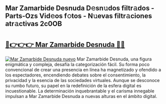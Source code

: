 ## Mar Zamarbide Desnuda D𝚎sn𝚞dos filtr𝚊dos - Parts-Ozs Vid𝚎os f𝚘tos - N𝚞evas filtr𝚊ciones atr𝚊ctivas 2c0OB

# <h2><a href="http://mb37xg.tromn.icu/?c=Mar+Zamarbide+Desnuda">🔗👉👉👉 Mar Zamarbide Desnuda 🔗🔗</a></h2>

[![Mar Zamarbide Desnuda nuevo](https://i.imgur.com/pEAQMta.gif)](http://mb37xg.tromn.icu/?c=Mar+Zamarbide+Desnuda)
Mar Zamarbide Desnuda, una figura enigmática y compleja, desafía la categorización fácil. Su forma poco convencional de crear una presencia en línea ha magnetizado y ofendido a los espectadores, encendiendo debates sobre el consentimiento, la privacidad y la esencia de las sociedades virtuales. Aunque se desconoce su rumbo futuro, su papel en la redefinición de la esfera digital es incuestionable. La determinación inquebrantable y el carisma innegable impulsan a Mar Zamarbide Desnuda a nuevas alturas en el ámbito digital.
